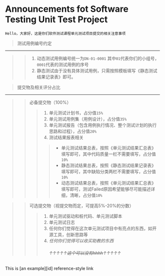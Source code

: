 # Announcements fot Software Testing Unit Test Project
    Hello，大家好，这是你们软件测试课程单元测试项目提交的相关注意事项

> 测试用例编号约定
***
>> 1. 动态测试用例编号统一为```DN-01-0001``` 其中```01```代表你们的小组号，```0001```代表的测试用例的序号
>> 2. 静态测试由于没有具体测试用例，只需按照模板填写《静态测试结果记录表》即可。

> 提交物及相关评分占比
***
>> 必备提交物（100%）
>>> 1. 单元测试计划书，占分值```15%```
>>> 2. 单元测试用例集（用例设计），占分值```35%```
>>> 3. 单元测试报告（包含用例执行情况、整个测试计划的执行思路和过程），占分值```20%```
>>> 4. 测试结果报表相关
>>>> - 单元测试结果总表，按照《单元测试结果汇总表》填写即可，其中代码质量一栏不需要填写，占分值```10%```
>>>> - 静态测试结果总表，按照《静态测试结果记录表》填写即可，其中缺陷分类两栏不需要填写，占分值```10%```
>>>> - 动态测试结果总表，按照《单元测试结果汇总表》填写即可，测试Failed原因希望能够尽可能描述详细，清晰，占分值```10%```

>> 可选提交物（视提交物而定，可提高5%-20%的分数）
>>> 1. 单元测试驱动和桩代码、单元测试脚本
>>> 2. 单元测试日志
>>> 3. 任何你们觉得在这次单元测试项目中有亮点的东西，如开源工具，创新思路等
>>> 4. *任何你们觉得可以收买助教的东西* <br/> 
>>>      ###### ↑↑↑↑↑~~这个可以没有hhhh~~↑↑↑↑↑

This is [an example][id] reference-style link
